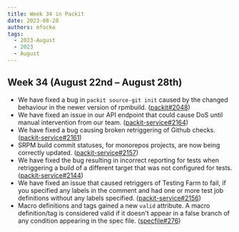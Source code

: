 ```yaml
---
title: Week 34 in Packit
date: 2023-08-28
authors: mfocko
tags:
  - 2023-August
  - 2023
  - August
---
```


## Week 34 (August 22nd – August 28th)

- We have fixed a bug in `packit source-git init` caused by the changed behaviour in the newer version of rpmbuild. ([packit#2048](https://github.com/packit/packit/pull/2048))
- We have fixed an issue in our API endpoint that could cause DoS until manual intervention from our team. ([packit-service#2164](https://github.com/packit/packit-service/pull/2164))
- We have fixed a bug causing broken retriggering of Github checks. ([packit-service#2161](https://github.com/packit/packit-service/pull/2161))
- SRPM build commit statuses, for monorepos projects, are now being correctly updated. ([packit-service#2157](https://github.com/packit/packit-service/pull/2157))
- We have fixed the bug resulting in incorrect reporting for tests when retriggering a build of a different target that was not configured for tests. ([packit-service#2144](https://github.com/packit/packit-service/pull/2144))
- We have fixed an issue that caused retriggers of Testing Farm to fail, if you specified any labels in the comment and had one or more test job definitions without any labels specified. ([packit-service#2156](https://github.com/packit/packit-service/pull/2156))
- Macro definitions and tags gained a new `valid` attribute. A macro definition/tag is considered valid if it doesn't appear in a false branch of any condition appearing in the spec file. ([specfile#276](https://github.com/packit/specfile/pull/276))
